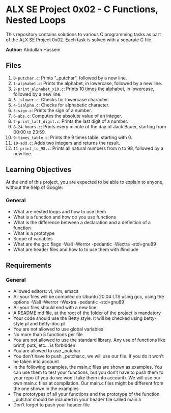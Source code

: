 # ALX SE Project 0x02 - C Functions, Nested Loops

This repository contains solutions to various C programming tasks as part of the ALX SE Project 0x02. Each task is solved with a separate C file.

**Author:** Abdullah Hussein

## Files

1. `0-putchar.c`: Prints "_putchar", followed by a new line.
2. `1-alphabet.c`: Prints the alphabet, in lowercase, followed by a new line.
3. `2-print_alphabet_x10.c`: Prints 10 times the alphabet, in lowercase, followed by a new line.
4. `3-islower.c`: Checks for lowercase character.
5. `4-isalpha.c`: Checks for alphabetic character.
6. `5-sign.c`: Prints the sign of a number.
7. `6-abs.c`: Computes the absolute value of an integer.
8. `7-print_last_digit.c`: Prints the last digit of a number.
9. `8-24_hours.c`: Prints every minute of the day of Jack Bauer, starting from 00:00 to 23:59.
10. `9-times_table.c`: Prints the 9 times table, starting with 0.
11. `10-add.c`: Adds two integers and returns the result.
12. `11-print_to_98.c`: Prints all natural numbers from n to 98, followed by a new line.

## Learning Objectives

At the end of this project, you are expected to be able to explain to anyone, without the help of Google:

### General
- What are nested loops and how to use them
- What is a function and how do you use functions
- What is the difference between a declaration and a definition of a function
- What is a prototype
- Scope of variables
- What are the gcc flags -Wall -Werror -pedantic -Wextra -std=gnu89
- What are header files and how to to use them with #include

## Requirements

### General
- Allowed editors: vi, vim, emacs
- All your files will be compiled on Ubuntu 20.04 LTS using gcc, using the options -Wall -Werror -Wextra -pedantic -std=gnu89
- All your files should end with a new line
- A README.md file, at the root of the folder of the project is mandatory
- Your code should use the Betty style. It will be checked using betty-style.pl and betty-doc.pl
- You are not allowed to use global variables
- No more than 5 functions per file
- You are not allowed to use the standard library. Any use of functions like printf, puts, etc… is forbidden
- You are allowed to use _putchar
- You don’t have to push _putchar.c, we will use our file. If you do it won’t be taken into account
- In the following examples, the main.c files are shown as examples. You can use them to test your functions, but you don’t have to push them to your repo (if you do we won’t take them into account). We will use our own main.c files at compilation. Our main.c files might be different from the one shown in the examples
- The prototypes of all your functions and the prototype of the function _putchar should be included in your header file called main.h
- Don’t forget to push your header file
